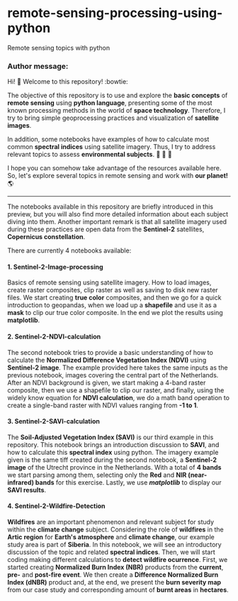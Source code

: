 # remote-sensing-processing-using-python
Remote sensing topics with python

### Author message:
Hi! :wave: Welcome to this repository! :bowtie: 

The objective of this repository is to use and explore the **basic concepts** of **remote sensing** using **python language**, presenting some of the most known processing methods in the world of **space technology**. Therefore, I try to bring simple geoprocessing practices and visualization of **satellite images**.

In addition, some notebooks have examples of how to calculate most common **spectral indices** using satellite imagery. Thus, I try to address relevant topics to assess **environmental subjects**. :deciduous_tree: :palm_tree: :evergreen_tree:

I hope you can somehow take advantage of the resources available here. So, let's explore several topics in remote sensing and work with **our planet!** :earth_americas:

---

The notebooks available in this repository are briefly introduced in this preview, but you will also find more detailed information about each subject diving into them. Another important remark is that all satellite imagery used during these practices are open data from the **Sentinel-2** satellites, **Copernicus constellation**.

There are currently 4 notebooks available:

#### 1. Sentinel-2-Image-processing
Basics of remote sensing using satellite imagery. How to load images, create raster composites, clip raster as well as saving to disk new raster files. We start creating **true color** composites, and then we go for a quick introduction to geopandas, when we load up a **shapefile** and use it as a **mask** to clip our true color composite.
In the end we plot the results using **matplotlib**. 

#### 2. Sentinel-2-NDVI-calculation
The second notebook tries to provide a basic understanding of how to calculate the **Normalized Difference Vegetation Index (NDVI)** using **Sentinel-2 image**. The example provided here takes the same inputs as the previous notebook, images covering the central part of the Netherlands. After an NDVI background is given, we start making a 4-band raster composite, then we use a shapefile to clip our raster, and finally, using the widely know equation for **NDVI calculation**, we do a math band operation to create a single-band raster with NDVI values ranging from **-1 to 1**.

#### 3. Sentinel-2-SAVI-calculation
The **Soil-Adjusted Vegetation Index (SAVI)** is our third example in this repository. This notebook brings an introduction discussion to **SAVI**, and how to calculate this **spectral index** using python. The imagery example given is the same tiff created during the second notebook, a **Sentinel-2 image** of the Utrecht province in the Netherlands. With a total of **4 bands** we start parsing among them, selecting only the **Red** and **NIR (near-infrared) bands** for this exercise. Lastly, we use ***matplotlib*** to display our **SAVI results**.

#### 4. Sentinel-2-Wildfire-Detection
**Wildfires** are an important phenomenon and relevant subject for study within the **climate change** subject. Considering the role of **wildfires** in the **Artic region** for **Earth's atmosphere** and **climate change**, our example study area is part of **Siberia**. In this notebook, we will see an introductory discussion of the topic and related **spectral indices**. Then, we will start coding making different calculations to **detect wildfire ocurrence**. First, we started creating **Normalized Burn Index (NBR)** products from the **current**, **pre-** and **post-fire event**. We then create a **Difference Normalized Burn Index (dNBR)** product and, at the end, we present the **burn severity map** from our case study and corresponding amount of **burnt areas** in **hectares**.
